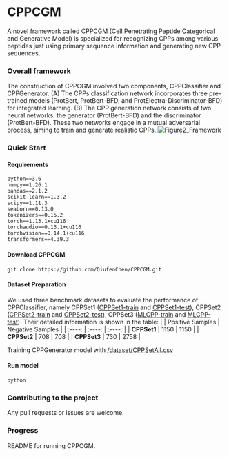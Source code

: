 # CPPCGM
A novel framework called CPPCGM (Cell Penetrating Peptide Categorical and Generative Model) is specialized for recognizing CPPs among various peptides just using primary sequence information and generating new CPP sequences. 

### Overall framework
The construction of CPPCGM involved two components, CPPClassifier and CPPGenerator. (A) The CPPs classification network incorporates three pre-trained models (ProtBert, ProtBert-BFD, and ProtElectra-Discriminator-BFD) for integrated learning. (B) The CPP generation network consists of two neural networks: the generator (ProtBert-BFD) and the discriminator (ProtBert-BFD). These two networks engage in a mutual adversarial process, aiming to train and generate realistic CPPs.
![Figure2_Framework](https://github.com/QiufenChen/CPPCGM/assets/52032167/b4a2d053-9c2d-44e4-a948-673de8cb43a3)

### Quick Start
#### Requirements
```
python==3.6
numpy==1.26.1
pandas==2.1.2
scikit-learn==1.3.2
scipy==1.11.3
seaborn==0.13.0
tokenizers==0.15.2
torch==1.13.1+cu116
torchaudio==0.13.1+cu116
torchvision==0.14.1+cu116
transformers==4.39.3
```

#### Download CPPCGM
```
git clone https://github.com/QiufenChen/CPPCGM.git
```

#### Dataset Preparation
We used three benchmark datasets to evaluate the performance of CPPClassifier, namely CPPSet1 ([CPPSet1-train](https://github.com/QiufenChen/CPPCGM/blob/main/dataset/CPPSet1-train.csv) and [CPPSet1-test](https://github.com/QiufenChen/CPPCGM/blob/main/dataset/CPPSet1-test.csv)), CPPSet2 ([CPPSet2-train](https://github.com/QiufenChen/CPPCGM/blob/main/dataset/CPPSet2-train.csv) and [CPPSet2-test](https://github.com/QiufenChen/CPPCGM/blob/main/dataset/CPPSet2-test.csv)), CPPSet3 ([MLCPP-train](https://github.com/QiufenChen/CPPCGM/blob/main/dataset/MLCPP-train.csv) and [MLCPP-test](https://github.com/QiufenChen/CPPCGM/blob/main/dataset/MLCPP-test.csv)). Their detailed information is shown in the table:
|        | Positive Samples | Negative Samples |
| :----: | :----: | :----: |
| **CPPSet1** | 1150 | 1150 |
| **CPPSet2** | 708 | 708 |
| **CPPSet3** | 730 | 2758 |

Training CPPGenerator model with [/dataset/CPPSetAll.csv](https://github.com/QiufenChen/CPPCGM/blob/main/dataset/CPPSetAll.csv)


#### Run model
```
python 
```

### Contributing to the project
Any pull requests or issues are welcome.

### Progress
README for running CPPCGM.
